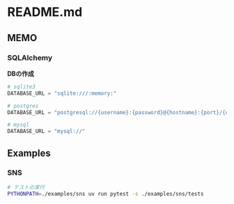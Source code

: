 # README.md


## MEMO

### SQLAlchemy

**DBの作成**

```python
# sqlite3
DATABASE_URL = "sqlite:///:memory:"

# postgres
DATABASE_URL = "postgresql://{username}:{password}@{hostname}:{port}/{dbname}"

# mysql
DATABASE_URL = "mysql://"
```


## Examples


### SNS


```bash
# テストの実行
PYTHONPATH=./examples/sns uv run pytest -s ./examples/sns/tests
```